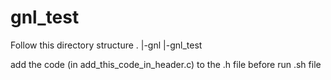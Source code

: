 # gnl_test

Follow this directory structure
.
|-gnl
|-gnl_test

add the code (in add_this_code_in_header.c) to the .h file before run .sh file
